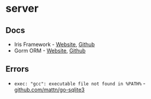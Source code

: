 # server

## Docs

- Iris Framework - [Website](https://docs.iris-go.com), [Github](https://github.com/kataras/iris)
- Gorm ORM - [Website](http://doc.gorm.io), [Github](https://github.com/jinzhu/gorm)

## Errors
- `exec: "gcc": executable file not found in %PATH%` -
[github.com/mattn/go-sqlite3](https://github.com/mattn/go-sqlite3/issues/435#issuecomment-314247676)
